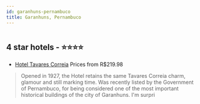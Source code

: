 ```yaml
---
id: garanhuns-pernambuco
title: Garanhuns, Pernambuco
---
```


<center><img src="https://novo-hu.s3.amazonaws.com/reservas/ota/prod/hotel/2504/hotel-tavares-correia-recife-pe-001_20180529141521.png" alt="" /></center>


##  4 star hotels - ⭐️⭐️⭐️⭐️

-    [Hotel Tavares Correia](https://us.hurb.com/hotels/garanhuns/hotel-tavares-correia-OMN-4328?cmp=18055) Prices from R$219.98
   > Opened in 1927, the Hotel retains the same Tavares Correia charm, glamour and still marking time. Was recently listed by the Government of Pernambuco, for being considered one of the most important historical buildings of the city of Garanhuns. I'm surpri
